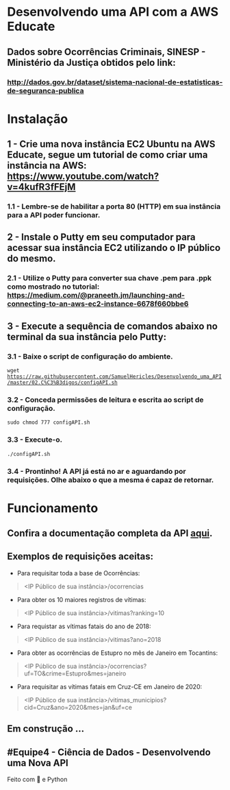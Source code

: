 # Desenvolvendo uma API com a AWS Educate
## Dados sobre Ocorrências Criminais, SINESP - Ministério da Justiça obtidos pelo link:
### http://dados.gov.br/dataset/sistema-nacional-de-estatisticas-de-seguranca-publica

# Instalação

## 1 - Crie uma nova instância EC2 **Ubuntu** na AWS Educate, segue um tutorial de como criar uma instância na AWS: https://www.youtube.com/watch?v=4kufR3fFEjM
### 1.1 - Lembre-se de habilitar a porta 80 (HTTP) em sua instância para a API poder funcionar.

## 2 - Instale o Putty em seu computador para acessar sua instância EC2 utilizando o IP público do mesmo.
### 2.1 - Utilize o Putty para converter sua chave .pem para .ppk como mostrado no tutorial: https://medium.com/@praneeth.jm/launching-and-connecting-to-an-aws-ec2-instance-6678f660bbe6

## 3 - Execute a sequência de comandos abaixo no terminal da sua instância pelo Putty:
### 3.1 - Baixe o script de configuração do ambiente.
<code>wget https://raw.githubusercontent.com/SamuelHericles/Desenvolvendo_uma_API/master/02.C%C3%B3digos/configAPI.sh</code>

### 3.2 -  Conceda permissões de leitura e escrita ao script de configuração.
<code>sudo chmod 777 configAPI.sh</code>

### 3.3 - Execute-o.
<code>./configAPI.sh</code>

### 3.4 - Prontinho! A API já está no ar e aguardando por requisições. Olhe abaixo o que a mesma é capaz de retornar.

# Funcionamento

## Confira a documentação completa da API [aqui](https://docs.google.com/document/d/1yBTdEPZ05kxDgXAp0umdSry_XSp_ont2205MljGQAKA/edit?usp=sharing).

## Exemplos de requisições aceitas:

* Para requisitar toda a base de Ocorrências:
> <IP Público de sua instância>/ocorrencias
* Para obter os 10 maiores registros de vítimas:
> <IP Público de sua instância>/vitimas?ranking=10
* Para requistar as vítimas fatais do ano de 2018:
> <IP Público de sua instância>/vitimas?ano=2018
* Para obter as ocorrências de Estupro no mês de Janeiro em Tocantins:
> <IP Público de sua instância>/ocorrencias?uf=TO&crime=Estupro&mes=janeiro
* Para requisitar as vítimas fatais em Cruz-CE em Janeiro de 2020:
> <IP Público de sua instância>/vitimas_municipios?cid=Cruz&ano=2020&mes=jan&uf=ce

## Em construção ...


## #Equipe4 - Ciência de Dados - Desenvolvendo uma Nova API

Feito com 💙 e Python